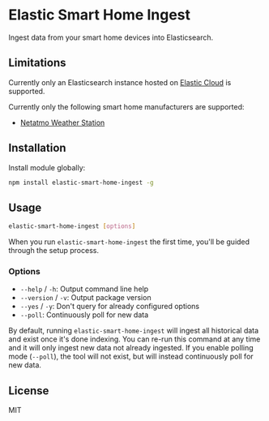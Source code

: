 # Elastic Smart Home Ingest

Ingest data from your smart home devices into Elasticsearch.

## Limitations

Currently only an Elasticsearch instance hosted on [Elastic Cloud](https://www.elastic.co/cloud) is supported.

Currently only the following smart home manufacturers are supported:

- [Netatmo Weather Station](https://www.netatmo.com/weather/weatherstation)

## Installation

Install module globally:

```sh
npm install elastic-smart-home-ingest -g
```

## Usage

```sh
elastic-smart-home-ingest [options]
```

When you run `elastic-smart-home-ingest` the first time, you'll be guided through the setup process.

### Options

- `--help` / `-h`: Output command line help
- `--version` / `-v`: Output package version
- `--yes` / `-y`: Don't query for already configured options
- `--poll`: Continuously poll for new data

By default, running `elastic-smart-home-ingest` will ingest all historical data and exist once it's done indexing.
You can re-run this command at any time and it will only ingest new data not already ingested.
If you enable polling mode (`--poll`), the tool will not exist, but will instead continuously poll for new data.

## License

MIT